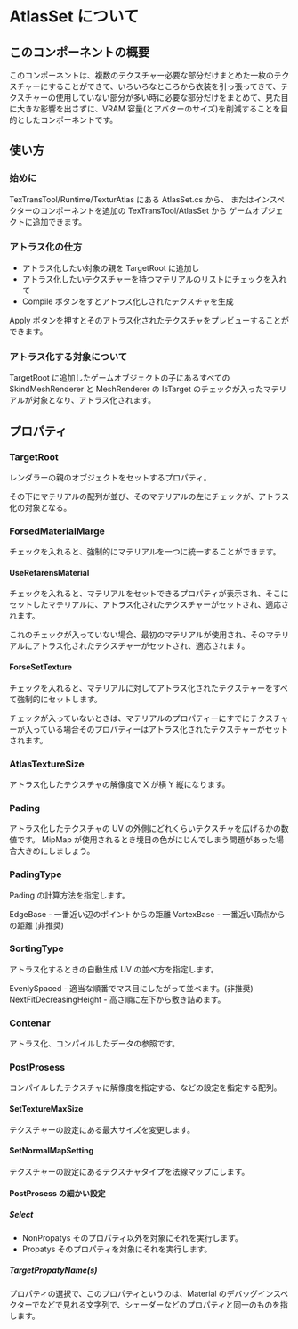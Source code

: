 # AtlasSet について

## このコンポーネントの概要

このコンポーネントは、複数のテクスチャー必要な部分だけまとめた一枚のテクスチャーにすることができて、いろいろなところから衣装を引っ張ってきて、テクスチャーの使用していない部分が多い時に必要な部分だけをまとめて、見た目に大きな影響を出さずに、VRAM 容量(とアバターのサイズ)を削減することを目的としたコンポーネントです。

## 使い方

### 始めに

TexTransTool/Runtime/TexturAtlas にある AtlasSet.cs から、
またはインスペクターのコンポーネントを追加の TexTransTool/AtlasSet から
ゲームオブジェクトに追加できます。

### アトラス化の仕方

- アトラス化したい対象の親を TargetRoot に追加し
- アトラス化したいテクスチャーを持つマテリアルのリストにチェックを入れて
- Compile ボタンをすとアトラス化しされたテクスチャを生成

Apply ボタンを押すとそのアトラス化されたテクスチャをプレビューすることができます。

### アトラス化する対象について

TargetRoot に追加したゲームオブジェクトの子にあるすべての SkindMeshRenderer と MeshRenderer の IsTarget のチェックが入ったマテリアルが対象となり、アトラス化されます。

## プロパティ

### TargetRoot

レンダラーの親のオブジェクトをセットするプロパティ。

その下にマテリアルの配列が並び、そのマテリアルの左にチェックが、アトラス化の対象となる。

### ForsedMaterialMarge

チェックを入れると、強制的にマテリアルを一つに統一することができます。

#### UseRefarensMaterial

チェックを入れると、マテリアルをセットできるプロパティが表示され、そこにセットしたマテリアルに、アトラス化されたテクスチャーがセットされ、適応されます。

これのチェックが入っていない場合、最初のマテリアルが使用され、そのマテリアルにアトラス化されたテクスチャーがセットされ、適応されます。

#### ForseSetTexture

チェックを入れると、マテリアルに対してアトラス化されたテクスチャーをすべて強制的にセットします。

チェックが入っていないときは、マテリアルのプロパティーにすでにテクスチャーが入っている場合そのプロパティーはアトラス化されたテクスチャーがセットされます。

### AtlasTextureSize

アトラス化したテクスチャの解像度で X が横 Y 縦になります。

### Pading

アトラス化したテクスチャの UV の外側にどれくらいテクスチャを広げるかの数値です。
MipMap が使用されるとき境目の色がにじんでしまう問題があった場合大きめにしましょう。

### PadingType

Pading の計算方法を指定します。

EdgeBase - 一番近い辺のポイントからの距離
VartexBase - 一番近い頂点からの距離 (非推奨)

### SortingType

アトラス化するときの自動生成 UV の並べ方を指定します。

EvenlySpaced - 適当な順番でマス目にしたがって並べます。(非推奨)
NextFitDecreasingHeight - 高さ順に左下から敷き詰めます。

### Contenar

アトラス化、コンパイルしたデータの参照です。

### PostProsess

コンパイルしたテクスチャに解像度を指定する、などの設定を指定する配列。

#### SetTextureMaxSize

テクスチャーの設定にある最大サイズを変更します。

#### SetNormalMapSetting

テクスチャーの設定にあるテクスチャタイプを法線マップにします。

#### PostProsess の細かい設定

##### Select

- NonPropatys そのプロパティ以外を対象にそれを実行します。
- Propatys そのプロパティを対象にそれを実行します。

##### TargetPropatyName(s)

プロパティの選択で、このプロパティというのは、Material のデバッグインスペクターでなどで見れる文字列で、シェーダーなどのプロパティと同一のものを指します。

